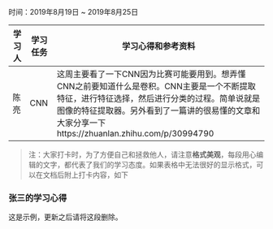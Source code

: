 时间：2019年8月19日 ~ 2019年8月25日

学习人|学习任务|学习心得和参考资料
------ | ------ | ------ 
陈亮 | CNN | 这周主要看了一下CNN因为比赛可能要用到。想弄懂CNN之前要知道什么是卷积。CNN主要是一个不断提取特征，进行特征选择，然后进行分类的过程。简单说就是图像的特征提取器。另外看到了一篇讲的很易懂的文章和大家分享一下https://zhuanlan.zhihu.com/p/30994790

> 注：大家打卡时，为了方便自己和拯救他人，请注意**格式美观**，每段用心编辑的文字，都代表了我们的学习态度。如果表格中无法很好的显示格式，可以在文档后附上打卡内容，如下

### 张三的学习心得
这是示例，更新之后请将这段删除。
